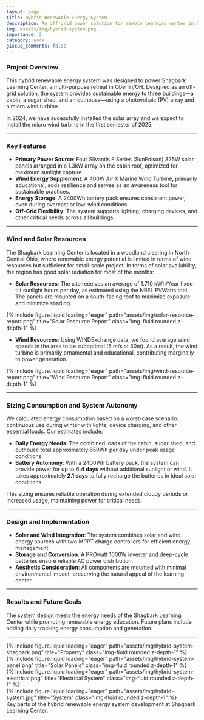```yaml
---
layout: page
title: Hybrid Renewable Energy System
description: An off-grid power solution for remote learning center in Oberlin/OH.
img: assets/img/hybrid-system.png
importance: 2
category: work
giscus_comments: false
---
```


### Project Overview

This hybrid renewable energy system was designed to power Shagbark Learning Center, a multi-purpose retreat in Oberlin/OH. Designed as an off-grid solution, the system provides sustainable energy to three buildings—a cabin, a sugar shed, and an outhouse—using a photovoltaic (PV) array and a micro wind turbine.

In 2024, we have sucessfully installed the solar array and we expect to install the micro wind turbine in the first semester of 2025.

---

### Key Features

- **Primary Power Source**: Four Silvantis F Series (SunEdison) 325W solar panels arranged in a 1.3kW array on the cabin roof, optimized for maximum sunlight capture.
- **Wind Energy Supplement**: A 400W Air X Marine Wind Turbine, primarily educational, adds resilience and serves as an awareness tool for sustainable practices.
- **Energy Storage**: A 2400Wh battery pack ensures consistent power, even during overcast or low-wind conditions.
- **Off-Grid Flexibility**: The system supports lighting, charging devices, and other critical needs across all buildings.

---

### Wind and Solar Resources

The Shagbark Learning Center is located in a woodland clearing in North Central Ohio, where renewable energy potential is limited in terms of wind resources but sufficient for small-scale project. In terms of solar availability, the region has good solar radiation for most of the months:

- **Solar Resources**: The site receives an average of 1.710 kWh/Year fixed-tilt sunlight hours per day, as estimated using the NREL PVWatts tool. The panels are mounted on a south-facing roof to maximize exposure and minimize shading.

<div class="row justify-content-center">
  <div class="col-sm-12 col-md-6 mt-3 mt-md-0">
    {% include figure.liquid loading="eager" path="assets/img/solar-resource-report.png" title="Solar Resource Report" class="img-fluid rounded z-depth-1" %}
  </div>
</div>

- **Wind Resources**: Using WINDExchange data, we found average wind speeds in the area to be suboptimal (5 m/s at 30m). As a result, the wind turbine is primarily ornamental and educational, contributing marginally to power generation.

<div class="row justify-content-center">
    <div class="col-sm-12 col-md-6 mt-3 mt-md-0">
        {% include figure.liquid loading="eager" path="assets/img/wind-resource-report.png" title="Wind Resource Report" class="img-fluid rounded z-depth-1" %}
    </div>
</div>

---

### Sizing Consumption and System Autonomy

We calculated energy consumption based on a worst-case scenario: continuous use during winter with lights, device charging, and other essential loads. Our estimates include:

- **Daily Energy Needs**: The combined loads of the cabin, sugar shed, and outhouse total approximately 650Wh per day under peak usage conditions.
- **Battery Autonomy**: With a 2400Wh battery pack, the system can provide power for up to **4.4 days** without additional sunlight or wind. It takes approximately **2.1 days** to fully recharge the batteries in ideal solar conditions.

This sizing ensures reliable operation during extended cloudy periods or increased usage, maintaining power for critical needs.

---

### Design and Implementation

- **Solar and Wind Integration**: The system combines solar and wind energy sources with two MPPT charge controllers for efficient energy management.
- **Storage and Conversion**: A PROwatt 1000W inverter and deep-cycle batteries ensure reliable AC power distribution.
- **Aesthetic Consideration**: All components are mounted with minimal environmental impact, preserving the natural appeal of the learning center.

---

### Results and Future Goals

The system design meets the energy needs of the Shagbark Learning Center while promoting renewable energy education. Future plans include adding daily tracking energy consumption and generation.

---

<div class="row justify-content-center">
  <div class="col-sm-12 col-md-6 mt-3 mt-md-0">
    {% include figure.liquid loading="eager" path="assets/img/hybrid-system-shagbark.png" title="Property" class="img-fluid rounded z-depth-1" %}
  </div>
  <div class="col-sm-12 col-md-6 mt-3 mt-md-0">
    {% include figure.liquid loading="eager" path="assets/img/hybrid-system-panel.png" title="Solar Panels" class="img-fluid rounded z-depth-1" %}
  </div>
</div>
<div class="row justify-content-center">
  <div class="col-sm-12 col-md-6 mt-3 mt-md-0">
    {% include figure.liquid loading="eager" path="assets/img/hybrid-system-electrical.png" title="Electrical System" class="img-fluid rounded z-depth-1" %}
  </div>
  <div class="col-sm-12 col-md-6 mt-3 mt-md-0">
    {% include figure.liquid loading="eager" path="assets/img/hybrid-system.jpg" title="System" class="img-fluid rounded z-depth-1" %}
  </div>
</div>
<div class="caption text-center">Key parts of the hybrid renewable energy system development at Shagbark Learning Center.</div>
